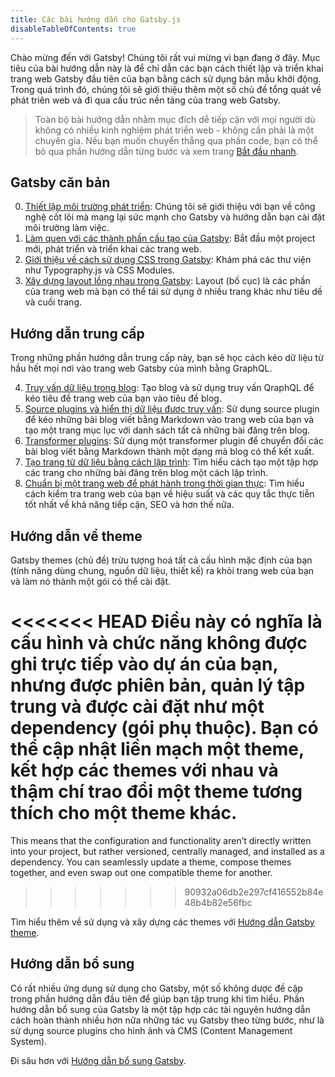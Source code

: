 ```yaml
---
title: Các bài hướng dẫn cho Gatsby.js
disableTableOfContents: true
---
```


Chào mừng đến với Gatsby! Chúng tôi rất vui mừng vì bạn đang ở đây. Mục tiêu của bài hướng dẫn này là để chỉ dẫn các bạn cách thiết lập và triển khai trang web Gatsby đầu tiên của bạn bằng cách sử dụng bản mẫu khởi động. Trong quá trình đó, chúng tôi sẽ giới thiệu thêm một số chủ đề tổng quát về phát triên web và đi qua cấu trúc nền tảng của trang web Gatsby.

> Toàn bộ bài hướng dẫn nhằm mục đích dễ tiếp cận với mọi người dù không có nhiều kinh nghiệm phát triển web - không cần phải là một chuyên gia. Nếu bạn muốn chuyển thẳng qua phần code, bạn có thể bỏ qua phần hướng dẫn từng bước và xem trang [Bắt đầu nhanh](/docs/quick-start/).

## Gatsby căn bản

0. [Thiết lập môi trường phát triển](/tutorial/part-zero/): Chúng tôi sẽ giới thiệu với bạn về công nghệ cốt lõi mà mang lại sức mạnh cho Gatsby và hướng dẫn bạn cài đặt môi trường làm việc.
1. [Làm quen với các thành phần cấu tạo của Gatsby](/tutorial/part-one/): Bắt đầu một project mới, phát triển và triển khai các trang web.
1. [Giới thiệu về cách sử dụng CSS trong Gatsby](/tutorial/part-two/): Khám phá các thư viện như Typography.js và CSS Modules.
1. [Xây dựng layout lồng nhau trong Gatsby](/tutorial/part-three/): Layout (bố cục) là các phần của trang web mà bạn có thể tái sử dụng ở nhiều trang khác như tiêu dề và cuối trang.

## Hướng dẫn trung cấp

Trong những phần hướng dẫn trung cấp này, bạn sẽ học cách kéo dữ liệu từ hầu hết mọi nơi vào trang web Gatsby của mình bằng GraphQL.

4.  [Truy vấn dữ liệu trong blog](/tutorial/part-four/): Tạo blog và sử dụng truy vấn QraphQL để kéo tiêu đề trang web của bạn vào tiêu đề blog.
5.  [Source plugins và hiển thị dữ liệu đươc truy vấn](/tutorial/part-five/): Sử dụng source plugin để kéo những bài blog viết bằng Markdown vào trang web của bạn và tạo một trang mục lục với danh sách tất cả những bài đăng trên blog.
6.  [Transformer plugins](/tutorial/part-six/): Sử dụng một transformer plugin để chuyển đổi các bài blog viết bằng Markdown thành một dạng mà blog có thể kết xuất.
7.  [Tạo trang từ dữ liệu bằng cách lập trình](/tutorial/part-seven/): Tìm hiểu cách tạo một tập hợp các trang cho những bài đăng trên blog một cách lập trình.
8.  [Chuẩn bị một trang web để phát hành trong thời gian thực](/tutorial/part-eight/): Tìm hiểu cách kiểm tra trang web của bạn về hiệu suất và các quy tắc thực tiễn tốt nhất về khả năng tiếp cận, SEO và hơn thế nữa.

## Hướng dẫn về theme

Gatsby themes (chủ đề) trừu tượng hoá tất cả cấu hình mặc định của bạn (tính năng dùng chung, nguồn dữ liệu, thiết kế) ra khỏi trang web của bạn và làm nó thành một gói có thể cài đặt.

<<<<<<< HEAD
Điều này có nghĩa là cấu hình và chức năng không được ghi trực tiếp vào dự án của bạn, nhưng được phiên bản, quản lý tập trung và được cài đặt như một dependency (gói phụ thuộc). Bạn có thể cập nhật liền mạch một theme, kết hợp các themes với nhau và thậm chí trao đổi một theme tương thích cho một theme khác.
=======
This means that the configuration and functionality aren’t directly written into your project, but rather versioned, centrally managed, and installed as a dependency. You can seamlessly update a theme, compose themes together, and even swap out one compatible theme for another.
>>>>>>> 90932a06db2e297cf416552b84e48b4b82e56fbc

Tìm hiểu thêm về sử dụng và xây dựng các themes với [Hướng dẫn Gatsby theme](/tutorial/theme-tutorials/).

## Hướng dẫn bổ sung

Có rất nhiều ứng dụng sử dụng cho Gatsby, một số không dược đề cập trong phần hướng dẫn đầu tiên để giúp bạn tập trung khi tìm hiểu. Phần hướng dẫn bổ sung của Gatsby là một tập hợp các tài nguyên hướng dẫn cách hoàn thành nhiều hơn nữa những tác vụ Gatsby theo từng bước, như là sử dụng source plugins cho hình ảnh và CMS (Content Management System).

Đi sâu hơn với [Hướng dẫn bổ sung Gatsby](/tutorial/additional-tutorials/).
